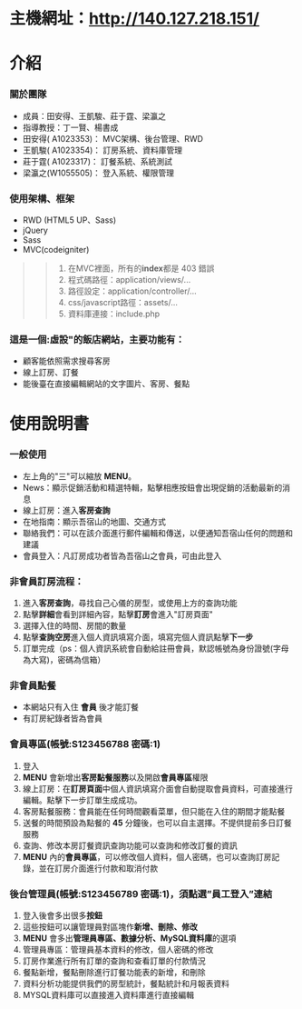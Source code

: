 主機網址：http://140.127.218.151/
================================

# 介紹

### 關於團隊

* 成員：田安得、王凱駿、莊于霆、梁瀛之
* 指導教授：丁一賢、楊書成
* 田安得( A1023353)： MVC架構、後台管理、RWD
* 王凱駿( A1023354)： 訂房系統、資料庫管理
* 莊于霆( A1023317)： 訂餐系統、系統測試
* 梁瀛之(W1055505)： 登入系統、權限管理

### 使用架構、框架

* RWD (HTML5 UP、Sass)
* jQuery
* Sass
* MVC(codeigniter)
>>1. 在MVC裡面，所有的**index**都是 403 錯誤
>>2. 程式碼路徑：application/views/...
>>3. 路徑設定：application/controller/...
>>4. css/javascript路徑：assets/...
>>5. 資料庫連接：include.php

### 這是一個:虛設"的飯店網站，主要功能有：

* 顧客能依照需求搜尋客房
* 線上訂房、訂餐
* 能後臺在直接編輯網站的文字圖片、客房、餐點

# 使用說明書

### 一般使用

* 左上角的"三"可以縮放 **MENU**。
* News：顯示促銷活動和精選特輯，點擊相應按鈕會出現促銷的活動最新的消息
* 線上訂房：進入**客房查詢**
* 在地指南：顯示吾宿山的地圖、交通方式
* 聯絡我們：可以在該介面進行郵件編輯和傳送，以便通知吾宿山任何的問題和建議
* 會員登入：凡訂房成功者皆為吾宿山之會員，可由此登入

### 非會員訂房流程：

1. 進入**客房查詢**，尋找自己心儀的房型，或使用上方的查詢功能
2. 點擊**詳細**會看到詳細內容，點擊**訂房**會進入"訂房頁面"
3. 選擇入住的時間、房間的數量
4. 點擊**查詢空房**進入個人資訊填寫介面，填寫完個人資訊點擊**下一步**
5. 訂單完成（ps：個人資訊系統會自動給註冊會員，默認帳號為身份證號(字母為大寫)，密碼為信箱）

### 非會員點餐

* 本網站只有入住 **會員** 後才能訂餐
* 有訂房紀錄者皆為會員

### 會員專區(帳號:S123456788 密碼:1)

1. 登入
2. **MENU** 會新增出**客房點餐服務**以及開啟**會員專區**權限
3. 線上訂房：在**訂房頁面**中個人資訊填寫介面會自動提取會員資料，可直接進行編輯。點擊下一步訂單生成成功。
4. 客房點餐服務：會員能在任何時間觀看菜單，但只能在入住的期間才能點餐
5. 送餐的時間預設為點餐的 **45** 分鐘後，也可以自主選擇。不提供提前多日訂餐服務
6. 查詢、修改本房訂餐資訊查詢功能可以查詢和修改訂餐的資訊
7. **MENU** 內的**會員專區**，可以修改個人資料，個人密碼，也可以查詢訂房記錄，並在訂房介面進行付款和取消付款

### 後台管理員(帳號:S123456789 密碼:1)，須點選”員工登入”連結

1. 登入後會多出很多**按鈕**
2. 這些按鈕可以讓管理員對區塊作**新增、刪除、修改**
3. **MENU** 會多出**管理員專區、數據分析、MySQL資料庫**的選項
4. 管理員專區：管理員基本資料的修改，個人密碼的修改
5. 訂房作業進行所有訂單的查詢和查看訂單的付款情況
6. 餐點新增，餐點刪除進行訂餐功能表的新增，和刪除
7. 資料分析功能提供我們的房型統計，餐點統計和月報表資料
8. MYSQL資料庫可以直接進入資料庫進行直接編輯

